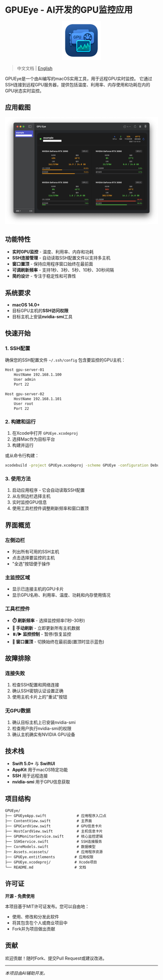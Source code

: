 # GPUEye - AI开发的GPU监控应用

<div align="center">
  <img src="images/app_icon.png" alt="GPUEye Icon" width="128" height="128">
</div>

> 中文文档 | [English](README.md)

GPUEye是一个由AI编写的macOS实用工具，用于远程GPU实时监控。
它通过SSH连接到远程GPU服务器，提供包括温度、利用率、内存使用和功耗在内的GPU状态实时监控。

## 应用截图

<div align="center">
  <img src="images/screenshot.png" alt="GPUEye Screenshot" width="800">
</div>

## 功能特性

- **实时GPU监控** - 温度、利用率、内存和功耗
- **SSH连接管理** - 自动读取SSH配置文件以支持多主机
- **窗口置顶** - 保持应用程序窗口始终在最前面
- **可调刷新频率** - 支持1秒、3秒、5秒、10秒、30秒间隔
- **简约设计** - 专注于稳定性和可靠性

## 系统要求

- **macOS 14.0+**
- 目标GPU主机的**SSH访问权限**
- 目标主机上安装**nvidia-smi**工具

## 快速开始

### 1. SSH配置

确保您的SSH配置文件 `~/.ssh/config` 包含要监控的GPU主机：

```ssh
Host gpu-server-01
    HostName 192.168.1.100
    User admin
    Port 22

Host gpu-server-02
    HostName 192.168.1.101
    User root
    Port 22
```

### 2. 构建和运行

1. 在Xcode中打开 `GPUEye.xcodeproj`
2. 选择Mac作为目标平台
3. 构建并运行

或从命令行构建：
```bash
xcodebuild -project GPUEye.xcodeproj -scheme GPUEye -configuration Debug build
```

### 3. 使用方法

1. 启动应用程序 - 它会自动读取SSH配置
2. 从左侧边栏选择主机
3. 实时监控GPU信息
4. 使用工具栏控件调整刷新频率和窗口置顶

## 界面概览

### 左侧边栏
- 列出所有可用的SSH主机
- 点击选择要监控的主机
- "全选"按钮便于操作

### 主监控区域
- 显示已连接主机的GPU卡片
- 显示GPU名称、利用率、温度、功耗和内存使用情况

### 工具栏控件
- **⏱️ 刷新频率** - 选择监控频率(1秒-30秒)
- **🔄 手动刷新** - 立即更新所有主机数据
- **⏸️/▶️ 监控控制** - 暂停/恢复监控
- **📌 窗口置顶** - 切换始终在最前面(置顶时显示蓝色)

## 故障排除

### 连接失败
1. 检查SSH配置和网络连接
2. 确认SSH密钥认证设置正确
3. 使用主机卡片上的"重试"按钮

### 无GPU数据
1. 确认目标主机上已安装nvidia-smi
2. 检查用户执行nvidia-smi的权限
3. 确认主机确实有NVIDIA GPU设备

## 技术栈

- **Swift 5.0+** 与 **SwiftUI**
- **AppKit** 用于macOS特定功能
- **SSH** 用于远程连接
- **nvidia-smi** 用于GPU信息获取

## 项目结构

```
GPUEye/
├── GPUEyeApp.swift              # 应用程序入口点
├── ContentView.swift            # 主界面
├── GPUCardView.swift            # GPU信息卡片
├── HostCardView.swift           # 主机信息卡片
├── GPUMonitorService.swift      # 核心监控逻辑
├── SSHService.swift             # SSH连接服务
├── CoreModels.swift             # 数据模型
├── Assets.xcassets/             # 应用程序资源
├── GPUEye.entitlements         # 应用权限
├── GPUEye.xcodeproj/           # Xcode项目
└── README.md                   # 文档
```

## 许可证

**开源 - 免费使用**

本项目基于MIT许可证发布。您可以自由地：
- 使用、修改和分发此软件
- 将其包含在个人或商业项目中
- Fork并为项目做出贡献

## 贡献

欢迎贡献！随时Fork、提交Pull Request或建议改进。

---

*本项目由AI辅助开发。*